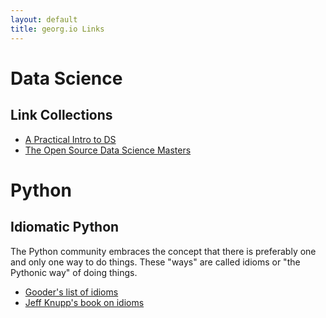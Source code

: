 ```yaml
---
layout: default
title: georg.io Links
---
```


# Data Science

## Link Collections
- [A Practical Intro to DS](http://www.zipfianacademy.com/blog/post/46864003608/a-practical-intro-to-data-science)
- [The Open Source Data Science Masters](http://datasciencemasters.org/)


# Python

## Idiomatic Python

The Python community embraces the concept that there is preferably one and only one way to do things.
These "ways" are called idioms or "the Pythonic way" of doing things.

- [Gooder's list of idioms](http://python.net/~goodger/projects/pycon/2007/idiomatic/handout.html)
- [Jeff Knupp's book on idioms](http://www.jeffknupp.com/writing-idiomatic-python-ebook/)

